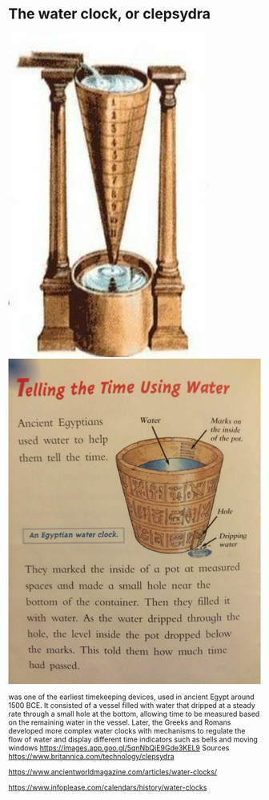 # The water clock, or clepsydra
<img src="https://github.com/MMT-Community/Resources/blob/main/images/water-clock1.jpg" width="400" height="650"/> <img src="https://github.com/MMT-Community/Resources/blob/main/images/water-clock2.jpg" width="600" height="650" />


was one of the earliest timekeeping devices, used in ancient Egypt around 1500 BCE. It consisted of a vessel filled with water that dripped at a steady rate through a small hole at the bottom, allowing time to be measured based on the remaining water in the vessel. Later, the Greeks and Romans developed more complex water clocks with mechanisms to regulate the flow of water and display different time indicators such as bells and moving windows
https://images.app.goo.gl/5qnNbQjE9Gde3KEL9
Sources 
https://www.britannica.com/technology/clepsydra

https://www.ancientworldmagazine.com/articles/water-clocks/

https://www.infoplease.com/calendars/history/water-clocks
